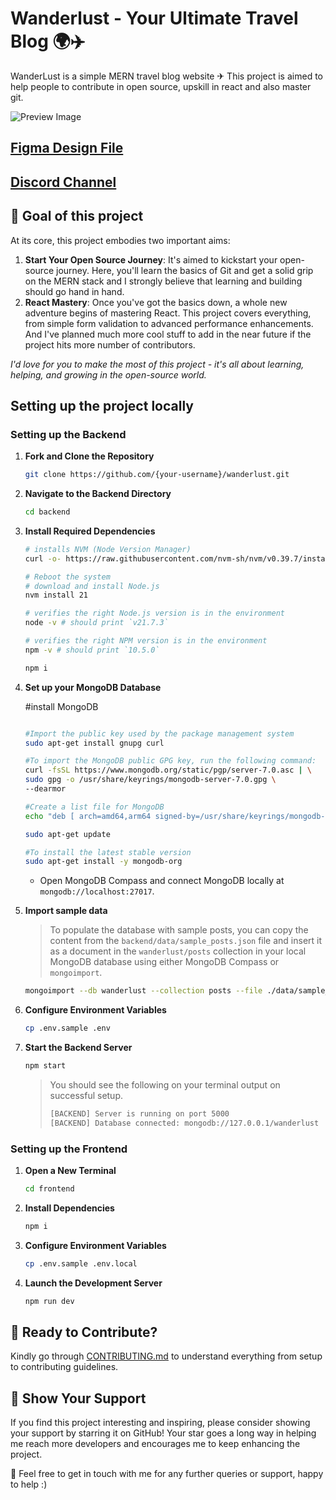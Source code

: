 # Wanderlust - Your Ultimate Travel Blog 🌍✈️

WanderLust is a simple MERN travel blog website ✈ This project is aimed to help people to contribute in open source, upskill in react and also master git.

![Preview Image](https://github.com/krishnaacharyaa/wanderlust/assets/116620586/17ba9da6-225f-481d-87c0-5d5a010a9538)

## [Figma Design File](https://www.figma.com/file/zqNcWGGKBo5Q2TwwVgR6G5/WanderLust--A-Travel-Blog-App?type=design&node-id=0%3A1&mode=design&t=c4oCG8N1Fjf7pxTt-1)
## [Discord Channel](https://discord.gg/FEKasAdCrG)

## 🎯 Goal of this project

At its core, this project embodies two important aims:

1. **Start Your Open Source Journey**: It's aimed to kickstart your open-source journey. Here, you'll learn the basics of Git and get a solid grip on the MERN stack and I strongly believe that learning and building should go hand in hand.
2. **React Mastery**: Once you've got the basics down, a whole new adventure begins of mastering React. This project covers everything, from simple form validation to advanced performance enhancements. And I've planned much more cool stuff to add in the near future if the project hits more number of contributors.

_I'd love for you to make the most of this project - it's all about learning, helping, and growing in the open-source world._

## Setting up the project locally

### Setting up the Backend

1. **Fork and Clone the Repository**

   ```bash
   git clone https://github.com/{your-username}/wanderlust.git
   ```

2. **Navigate to the Backend Directory**

   ```bash
   cd backend
   ```

3. **Install Required Dependencies**

   ```bash
   # installs NVM (Node Version Manager)
   curl -o- https://raw.githubusercontent.com/nvm-sh/nvm/v0.39.7/install.sh | bash

   # Reboot the system
   # download and install Node.js
   nvm install 21

   # verifies the right Node.js version is in the environment
   node -v # should print `v21.7.3`

   # verifies the right NPM version is in the environment
   npm -v # should print `10.5.0`

   npm i
   ```

4. **Set up your MongoDB Database**

   #install MongoDB 
   ```bash
   
   #Import the public key used by the package management system
   sudo apt-get install gnupg curl

   #To import the MongoDB public GPG key, run the following command:
   curl -fsSL https://www.mongodb.org/static/pgp/server-7.0.asc | \
   sudo gpg -o /usr/share/keyrings/mongodb-server-7.0.gpg \
   --dearmor

   #Create a list file for MongoDB
   echo "deb [ arch=amd64,arm64 signed-by=/usr/share/keyrings/mongodb-server-7.0.gpg ] https://repo.mongodb.org/apt/ubuntu jammy/mongodb-org/7.0 multiverse" | sudo tee /etc/apt/sources.list.d/mongodb-org-7.0.list
   
   sudo apt-get update

   #To install the latest stable version
   sudo apt-get install -y mongodb-org
   ```

   - Open MongoDB Compass and connect MongoDB locally at `mongodb://localhost:27017`.

5. **Import sample data**

   > To populate the database with sample posts, you can copy the content from the `backend/data/sample_posts.json` file and insert it as a document in the `wanderlust/posts` collection in your local MongoDB database using either MongoDB Compass or `mongoimport`.

   ```bash
   mongoimport --db wanderlust --collection posts --file ./data/sample_posts.json --jsonArray
   ```

6. **Configure Environment Variables**

   ```bash
   cp .env.sample .env
   ```

7. **Start the Backend Server**

   ```bash
   npm start
   ```

   > You should see the following on your terminal output on successful setup.
   >
   > ```bash
   > [BACKEND] Server is running on port 5000
   > [BACKEND] Database connected: mongodb://127.0.0.1/wanderlust
   > ```

### Setting up the Frontend

1. **Open a New Terminal**

   ```bash
   cd frontend
   ```

2. **Install Dependencies**

   ```bash
   npm i
   ```

3. **Configure Environment Variables**

   ```bash
   cp .env.sample .env.local
   ```

4. **Launch the Development Server**

   ```bash
   npm run dev
   ```

## 🌟 Ready to Contribute?

Kindly go through [CONTRIBUTING.md](https://github.com/krishnaacharyaa/wanderlust/blob/main/.github/CONTRIBUTING.md) to understand everything from setup to contributing guidelines.

## 💖 Show Your Support

If you find this project interesting and inspiring, please consider showing your support by starring it on GitHub! Your star goes a long way in helping me reach more developers and encourages me to keep enhancing the project.

🚀 Feel free to get in touch with me for any further queries or support, happy to help :)
